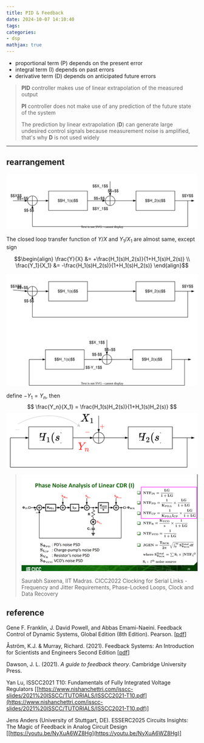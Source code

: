 ```yaml
---
title: PID & Feedback
date: 2024-10-07 14:10:40
tags:
categories:
- dsp
mathjax: true
---
```



- proportional term (P) depends on the present error
- integral term (I) depends on past errors
- derivative term (D) depends on anticipated future errors 

> **PID** controller makes use of linear extrapolation of the measured output
>
> **PI** controller does not make use of any prediction of the future state of the system
>
> The prediction by linear extrapolation (**D**) can generate large undesired control signals because measurement noise is amplified, that's why **D** is not used widely
>
---



## rearrangement

![loop-refactor.drawio](pid-fb/loop-refactor.drawio.svg)

The closed loop transfer function of $Y/X$ and $Y_1/X_1$ are almost same, except sign

$$\begin{align}
\frac{Y}{X} &= +\frac{H_1(s)H_2(s)}{1+H_1(s)H_2(s)} \\
\frac{Y_1}{X_1} &= -\frac{H_1(s)H_2(s)}{1+H_1(s)H_2(s)}
\end{align}$$

![loop-refactor-partion.drawio](pid-fb/loop-refactor-partion.drawio.svg)

define $-Y_1=Y_n$, then
$$
\frac{Y_n}{X_1} = \frac{H_1(s)H_2(s)}{1+H_1(s)H_2(s)}
$$
![loop-refactor-partion-general.drawio](pid-fb/loop-refactor-partion-general.drawio.svg)

> ![image-20240805231921946](pid-fb/image-20240805231921946.png)
>
> Saurabh Saxena, IIT Madras. CICC2022 Clocking for Serial Links - Frequency and Jitter Requirements, Phase-Locked Loops, Clock and Data Recovery





## reference

Gene F. Franklin, J. David Powell, and Abbas Emami-Naeini. Feedback Control of Dynamic Systems, Global Edition (8th Edition). Pearson. [[pdf](https://mrce.in/ebooks/Feedback%20Control%20of%20Dynamic%20Systems%208th%20Ed.pdf)]

Åström, K.J. & Murray, Richard. (2021). Feedback Systems: An Introduction for Scientists and Engineers Second Edition [[pdf](https://www.cds.caltech.edu/~murray/books/AM08/pdf/fbs-public_24Jul2020.pdf)]

Dawson, J. L. (2021). *A guide to feedback theory*. Cambridge University Press.

Yan Lu, ISSCC2021 T10: Fundamentals of Fully Integrated Voltage Regulators [[https://www.nishanchettri.com/isscc-slides/2021%20ISSCC/TUTORIALS/ISSCC2021-T10.pdf](https://www.nishanchettri.com/isscc-slides/2021%20ISSCC/TUTORIALS/ISSCC2021-T10.pdf)]

Jens Anders (University of Stuttgart, DE). ESSERC2025 Circuits Insights: The Magic of Feedback in Analog Circuit Design [[https://youtu.be/NyXuA6WZ8Hg](https://youtu.be/NyXuA6WZ8Hg)]

